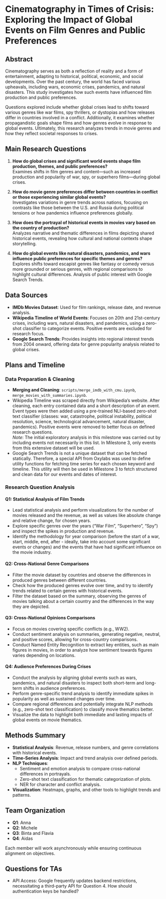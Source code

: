 # Cinematography in Times of Crisis: Exploring the Impact of Global Events on Film Genres and Public Preferences

## Abstract
Cinematography serves as both a reflection of reality and a form of entertainment, adapting to historical, political, economic, and social developments. Over the past century, the world has faced various upheavals, including wars, economic crises, pandemics, and natural disasters. This study investigates how such events have influenced film production and public preferences. 

Questions explored include whether global crises lead to shifts toward various genres like war films, spy thrillers, or dystopias and how releases differ in countries involved in a conflict. Additionally, it examines whether propagandistic goals shape films and how genres evolve in response to global events. Ultimately, this research analyzes trends in movie genres and how they reflect societal responses to crises.

## Main Research Questions
1. **How do global crises and significant world events shape film production, themes, and public preferences?**  
   Examines shifts in film genres and content—such as increased production and popularity of war, spy, or superhero films—during global crises.

2. **How do movie genre preferences differ between countries in conflict or those experiencing similar global events?**  
   Investigates variations in genre trends across nations, focusing on contrasts like those between the U.S. and Russia during political tensions or how pandemics influence preferences globally.

3. **How does the portrayal of historical events in movies vary based on the country of production?**  
   Analyzes narrative and thematic differences in films depicting shared historical events, revealing how cultural and national contexts shape storytelling.

4. **How do global events like natural disasters, pandemics, and wars influence public preferences for specific themes and genres?**  
   Explores shifts toward escapist genres like fantasy or comedy versus more grounded or serious genres, with regional comparisons to highlight cultural differences. Analysis of public interest with Google Search Trends.

## Data Sources
- **IMDb Movies Dataset**: Used for film rankings, release date, and revenue analysis.
- **Wikipedia Timeline of World Events**: Focuses on 20th and 21st-century crises, including wars, natural disasters, and pandemics, using a zero-shot classifier to categorize events. Positive events are excluded for research focus.
- **Google Search Trends**: Provides insights into regional interest trends from 2004 onward, offering data for genre popularity analysis related to global crises.

## Plans and Timeline

### Data Preparation & Cleaning
- **Merging and Cleaning**: `scripts/merge_imdb_with_cmu.ipynb`, `merge_movies_with_summaries.ipynb`.
- Wikipedia Timeline was scraped directly from Wikipedia’s website. After cleaning, each entry contained data and a short description of an event. Event types were then added using a pre-trained NLI-based zero-shot text classifier (classes: war, catastrophe, political instability, political resolution, science, technological advancement, natural disaster, pandemics). Positive events were removed to better focus on defined research questions.  
  *Note*: The initial exploratory analysis in this milestone was carried out by including events not necessarily in this list. In Milestone 3, only events from this extensive dataset will be used.
- Google Search Trends is not a unique dataset that can be fetched statically. Therefore, a special API from Oxylabs was used to define utility functions for fetching time series for each chosen keyword and timeline. This utility will then be used in Milestone 3 to fetch structured and clean data for our events and dates of interest.

### Research Question Analysis

#### Q1: Statistical Analysis of Film Trends
- Lead statistical analysis and perform visualizations for the number of movies released and the revenue, as well as values like absolute change and relative change, for chosen years. 
- Explore specific genres over the years (“War Film”, “Superhero”, “Spy”) and inspect the spikes in production and revenue. 
- Identify the methodology for year comparison (before the start of a war, start, middle, end, after - ideally, take into account some significant events or changes) and the events that have had significant influence on the movie industry.

#### Q2: Cross-National Genre Comparisons
- Filter the movie dataset by countries and observe the differences in produced genres between different countries. 
- Check how the produced genres evolve over time, and try to identify trends related to certain genres with historical events.
- Filter the dataset based on the summary, observing the genres of movies talking about a certain country and the differences in the way they are depicted.

#### Q3: Cross-National Opinions Comparisons
- Focus on movies covering specific conflicts (e.g., WW2).
- Conduct sentiment analysis on summaries, generating negative, neutral, and positive scores, allowing for cross-country comparisons.
- Conduct Named Entity Recognition to extract key entities, such as main figures in movies, in order to analyze how sentiment towards figures varies depending on locations.

#### Q4: Audience Preferences During Crises
- Conduct the analysis by aligning global events such as wars, pandemics, and natural disasters to inspect both short-term and long-term shifts in audience preferences.
- Perform genre-specific trend analysis to identify immediate spikes in popularity as well as sustained changes over time.
- Compare regional differences and potentially integrate NLP methods (e.g., zero-shot text classification) to classify movie thematics better.
- Visualize the data to highlight both immediate and lasting impacts of global events on movie thematics.

## Methods Summary
- **Statistical Analysis**: Revenue, release numbers, and genre correlations with historical events.
- **Time-Series Analysis**: Impact and trend analysis over defined periods.
- **NLP Techniques**: 
  - Sentiment and emotion analysis to compare cross-national differences in portrayals.
  - Zero-shot text classification for thematic categorization of plots.
  - NER for character and conflict analysis.
- **Visualization**: Heatmaps, graphs, and other tools to highlight trends and patterns.

## Team Organization
- **Q1**: Anna
- **Q2**: Michele
- **Q3**: Binta and Flavia
- **Q4**: Aidas

Each member will work asynchronously while ensuring continuous alignment on objectives.

## Questions for TAs
- API Access: Google frequently updates backend restrictions, necessitating a third-party API for Question 4. How should authentication keys be handled?
